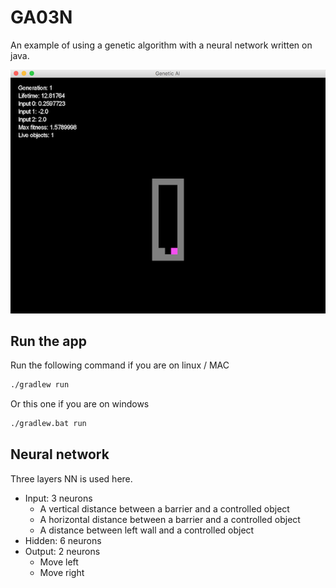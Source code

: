# GA03N 
An example of using a genetic algorithm with a neural network written on java.

![alt text](img/screenshot.png "Screenshot")

## Run the app

Run the following command if you are on linux / MAC
```bash
./gradlew run
```

Or this one if you are on windows
```bash
./gradlew.bat run
```

## Neural network

Three layers NN is used here.
- Input: 3 neurons
  * A vertical distance between a barrier and a controlled object
  * A horizontal distance between a barrier and a controlled object
  * A distance between left wall and a controlled object
- Hidden: 6 neurons
- Output: 2 neurons
  * Move left
  * Move right
